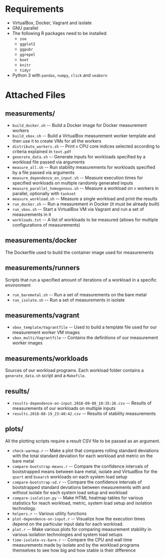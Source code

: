 # Requirements

- VirtualBox, Docker, Vagrant and isolate
- GNU parallel
- The following R packages need to be installed:
	- `zoo`
	- `ggplot2`
	- `ggpubr`
	- `ggrepel`
	- `boot`
	- `knitr`
	- `tidyr`
- Python 3 with `pandas`, `numpy`, `click` and `seaborn`

# Attached Files

## measurements/
- `build_docker.sh` -- Build a Docker image for Docker measurement workers
- `build_vbox.sh` -- Build a VirtualBox measurement worker template and then use 
  it to create VMs for all the workers
- `distribute_workers.sh` -- Print `n` CPU core indices selected according to 
  criteria explained in `text.pdf`
- `generate_data.sh` -- Generate inputs for workloads specified by a workload 
  file passed via arguments
- `measure_all.sh` -- Run stability measurements for workloads specified by a 
  file passed via arguments
- `measure_dependence_on_input.sh` -- Measure execution times for specified 
  workloads on multiple randomly generated inputs
- `measure_parallel_homogenous.sh` -- Measure a workload on `n` workers in 
  parallel, optionally with `taskset`
- `measure_workload.sh` -- Measure a single workload and print the results
- `run_docker.sh` -- Run a measurement in Docker (it must be already built)
- `run_vbox.sh` -- Start a VirtualBox VM via Vagrant and run a set of 
  measurements in it
- `workloads.txt` -- A list of workloads to be measured (allows for multiple 
  configurations of measurements)

## measurements/docker

The Dockerfile used to build the container image used for measurements

## measurements/runners

Scripts that run a specified amount of iterations of a workload in a specific 
environment

- `run_baremetal.sh` -- Run a set of measurements on the bare metal
- `run_isolate.sh` -- Run a set of measurements in isolate

## measurements/vagrant

- `vbox_template/Vagrantfile` -- Used to build a template file used for our 
  measurement worker VM images
- `vbox_multi/Vagrantfile` -- Contains the definitions of our measurement worker 
  images

## measurements/workloads

Sources of our workload programs. Each workload folder contains a 
`generate_data.sh` script and a `Makefile`.

## results/

- `results-dependence-on-input.2018-09-08_10:35:26.csv` -- Results of 
  measurements of our workloads on multiple inputs
- `results.2018-08-19_23:40:42.csv` -- Results of stability measurements

## plots/

All the plotting scripts require a result CSV file to be passed as an argument.

- `check-warmup.r` -- Make a plot that compares rolling standard deviations with 
  the total standard deviation for each workload and metric on the bare metal
- `compare-bootstrap-means.r` -- Compare the confidence intervals of 
  bootstrapped means between bare metal, isolate and VirtualBox for the `qsort` 
  and `bsearch` workloads on each system load setup
- `compare-bootstrap-sd.r` -- Compare the confidence intervals of bootstrapped 
  standard deviations between measurements with and without isolate for each 
  system load setup and workload
- `compare-isolation.py` -- Make HTML heatmap tables for various statistics for 
  reach workload, metric, system load setup and isolation technology.  
- `helpers.r` -- Various utility functions
- `plot-dependence-on-input.r` -- Visualize how the execution times depend on 
  the particular input data for each workload.
- `plot.r` -- Make various plots for comparing measurement stability in various 
  isolation technologies and system load setups
- `time-isolate-vs-bare.r` -- Compare the CPU and wall time measurements made by 
  isolate and by the workload programs themselves to see how big and how stable 
  is their difference
